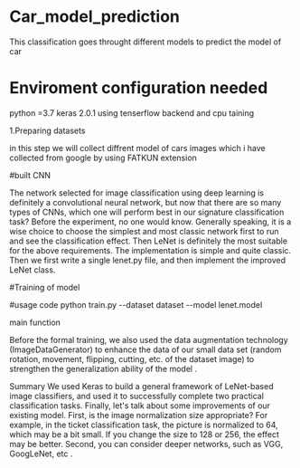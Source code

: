 # Car_model_prediction

This classification goes throught different models to predict the model of car
 

 


# Enviroment configuration needed

python =3.7
keras 2.0.1 using tenserflow backend and cpu taining

1.Preparing datasets

in this step we will collect diffrent model of cars images which i have collected from google by using FATKUN extension

 

#built CNN

The network selected for image classification using deep learning is definitely a convolutional neural network, but now that there are so many types of CNNs, which one will perform best in our signature classification task? Before the experiment, no one would know. Generally speaking, it is a wise choice to choose the simplest and most classic network first to run and see the classification effect. Then LeNet is definitely the most suitable for the above requirements. The implementation is simple and quite classic. Then we first write a single lenet.py file, and then implement the improved LeNet class. 

#Training of model

#usage code python train.py --dataset dataset --model lenet.model 

main function

Before the formal training, we also used the data augmentation technology (ImageDataGenerator) to enhance the data of our small data set (random rotation, movement, flipping, cutting, etc. of the dataset image) to strengthen the generalization ability of the model .

Summary
We used Keras to build a general framework of LeNet-based image classifiers, and used it to successfully complete two practical classification tasks. Finally, let's talk about some improvements of our existing model. First, is the image normalization size appropriate? For example, in the ticket classification task, the picture is normalized to 64, which may be a bit small. If you change the size to 128 or 256, the effect may be better. Second, you can consider deeper networks, such as VGG, GoogLeNet, etc .
